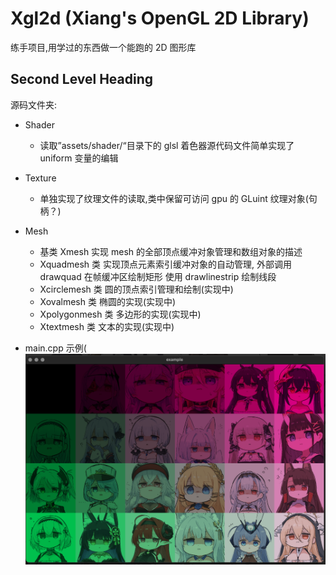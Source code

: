 # Xgl2d (Xiang's OpenGL 2D Library)

练手项目,用学过的东西做一个能跑的 2D 图形库

## Second Level Heading

源码文件夹:

- Shader
  - 读取”assets/shader/“目录下的 glsl 着色器源代码文件简单实现了 uniform 变量的编辑
- Texture
  - 单独实现了纹理文件的读取,类中保留可访问 gpu 的 GLuint 纹理对象(句柄？)
- Mesh

  - 基类 Xmesh 实现 mesh 的全部顶点缓冲对象管理和数组对象的描述
  - Xquadmesh 类 实现顶点元素索引缓冲对象的自动管理,
    外部调用 drawquad 在帧缓冲区绘制矩形 使用 drawlinestrip 绘制线段
  - Xcirclemesh 类 圆的顶点索引管理和绘制(实现中)
  - Xovalmesh 类 椭圆的实现(实现中)
  - Xpolygonmesh 类 多边形的实现(实现中)
  - Xtextmesh 类 文本的实现(实现中)

- main.cpp 示例(
  ![涩涩不叫我.png](./sesebujiaowo.png)
